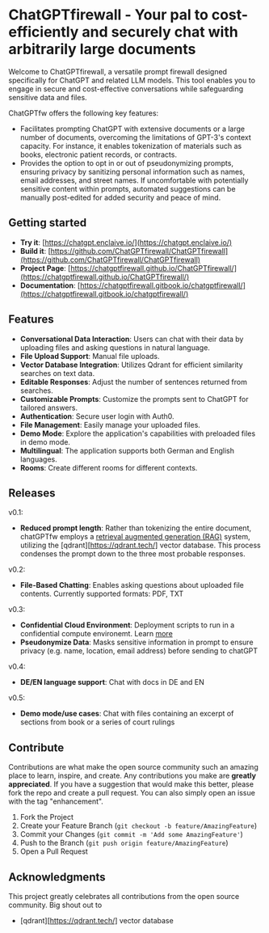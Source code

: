 # ChatGPTfirewall - Your pal to cost-efficiently and securely chat with arbitrarily large documents

Welcome to ChatGPTfirewall, a versatile prompt firewall designed specifically for ChatGPT and related LLM models. This tool enables you to engage in secure and cost-effective conversations while safeguarding sensitive data and files.

ChatGPTfw offers the following key features:

- Facilitates prompting ChatGPT with extensive documents or a large number of documents, overcoming the limitations of GPT-3's context capacity. For instance, it enables tokenization of materials such as books, electronic patient records, or contracts.
- Provides the option to opt in or out of pseudonymizing prompts, ensuring privacy by sanitizing personal information such as names, email addresses, and street names. If uncomfortable with potentially sensitive content within prompts, automated suggestions can be manually post-edited for added security and peace of mind.
 
## Getting started

- **Try it**: [https://chatgpt.enclaive.io/](https://chatgpt.enclaive.io/)
- **Build it**: [https://github.com/ChatGPTfirewall/ChatGPTfirewall](https://github.com/ChatGPTfirewall/ChatGPTfirewall)
- **Project Page**: [https://chatgptfirewall.github.io/ChatGPTfirewall/](https://chatgptfirewall.github.io/ChatGPTfirewall/)
- **Documentation**: [https://chatgptfirewall.gitbook.io/chatgptfirewall/](https://chatgptfirewall.gitbook.io/chatgptfirewall/)


## Features

- **Conversational Data Interaction**: Users can chat with their data by uploading files and asking questions in natural language.
- **File Upload Support**: Manual file uploads.
- **Vector Database Integration**: Utilizes Qdrant for efficient similarity searches on text data.
- **Editable Responses**: Adjust the number of sentences returned from searches.
- **Customizable Prompts**: Customize the prompts sent to ChatGPT for tailored answers.
- **Authentication**: Secure user login with Auth0.
- **File Management**: Easily manage your uploaded files.
- **Demo Mode**: Explore the application's capabilities with preloaded files in demo mode.
- **Multilingual**: The application supports both German and English languages.
- **Rooms**: Create different rooms for different contexts.

## Releases 

v0.1:

- **Reduced prompt length**: Rather than tokenizing the entire document, chatGPTfw employs a [retrieval augmented generation (RAG)](https://qdrant.tech/articles/what-is-rag-in-ai/)  system, utilizing the [qdrant][https://qdrant.tech/] vector database. This process condenses the prompt down to the three most probable responses.
  
v0.2:
- **File-Based Chatting**: Enables asking questions about uploaded file contents. Currently supported formats: PDF, TXT

v0.3:
- **Confidential Cloud Environment**: Deployment scripts to run in a confidential compute environemt. Learn  [more](https://enclaive.io/)
- **Pseudonymize Data**: Masks sensitive information in prompt to ensure privacy (e.g. name, location, email address) before sending to chatGPT

v0.4:
- **DE/EN language support**: Chat with docs in DE and EN

v0.5:
- **Demo mode/use cases**: Chat with files containing an excerpt of sections from book or a series of court rulings

## Contribute

Contributions are what make the open source community such an amazing place to learn, inspire, and create. Any contributions you make are **greatly appreciated**. If you have a suggestion that would make this better, please fork the repo and create a pull request. You can also simply open an issue with the tag "enhancement".

1. Fork the Project
2. Create your Feature Branch (`git checkout -b feature/AmazingFeature`)
3. Commit your Changes (`git commit -m 'Add some AmazingFeature'`)
4. Push to the Branch (`git push origin feature/AmazingFeature`)
5. Open a Pull Request

## Acknowledgments

This project greatly celebrates all contributions from the open source community. Big shout out to

- [qdrant][https://qdrant.tech/] vector database
